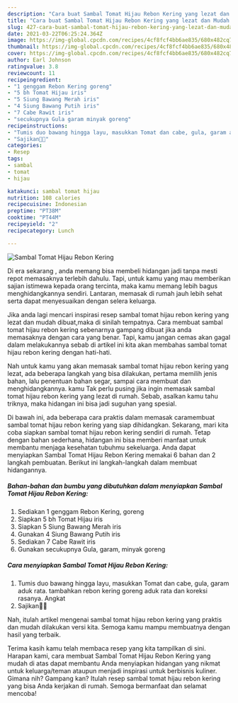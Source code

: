 ```yaml
---
description: "Cara buat Sambal Tomat Hijau Rebon Kering yang lezat dan Mudah Dibuat"
title: "Cara buat Sambal Tomat Hijau Rebon Kering yang lezat dan Mudah Dibuat"
slug: 427-cara-buat-sambal-tomat-hijau-rebon-kering-yang-lezat-dan-mudah-dibuat
date: 2021-03-22T06:25:24.364Z
image: https://img-global.cpcdn.com/recipes/4cf8fcf4bb6ae835/680x482cq70/sambal-tomat-hijau-rebon-kering-foto-resep-utama.jpg
thumbnail: https://img-global.cpcdn.com/recipes/4cf8fcf4bb6ae835/680x482cq70/sambal-tomat-hijau-rebon-kering-foto-resep-utama.jpg
cover: https://img-global.cpcdn.com/recipes/4cf8fcf4bb6ae835/680x482cq70/sambal-tomat-hijau-rebon-kering-foto-resep-utama.jpg
author: Earl Johnson
ratingvalue: 3.8
reviewcount: 11
recipeingredient:
- "1 genggam Rebon Kering goreng"
- "5 bh Tomat Hijau iris"
- "5 Siung Bawang Merah iris"
- "4 Siung Bawang Putih iris"
- "7 Cabe Rawit iris"
- "secukupnya Gula garam minyak goreng"
recipeinstructions:
- "Tumis duo bawang hingga layu, masukkan Tomat dan cabe, gula, garam aduk rata. tambahkan rebon kering goreng aduk rata dan koreksi rasanya. Angkat"
- "Sajikan🤗🤗"
categories:
- Resep
tags:
- sambal
- tomat
- hijau

katakunci: sambal tomat hijau 
nutrition: 108 calories
recipecuisine: Indonesian
preptime: "PT38M"
cooktime: "PT44M"
recipeyield: "2"
recipecategory: Lunch

---
```



![Sambal Tomat Hijau Rebon Kering](https://img-global.cpcdn.com/recipes/4cf8fcf4bb6ae835/680x482cq70/sambal-tomat-hijau-rebon-kering-foto-resep-utama.jpg)

Di era  sekarang , anda memang bisa membeli hidangan jadi tanpa mesti repot memasaknya terlebih dahulu. Tapi, untuk kamu yang mau memberikan sajian istimewa kepada orang tercinta, maka kamu memang lebih bagus menghidangkannya sendiri. Lantaran, memasak di rumah jauh lebih sehat serta dapat menyesuaikan dengan selera keluarga.

Jika anda lagi mencari inspirasi resep sambal tomat hijau rebon kering yang lezat dan mudah dibuat,maka di sinilah tempatnya. Cara membuat sambal tomat hijau rebon kering  sebenarnya gampang dibuat jika anda memasaknya dengan cara yang benar. Tapi, kamu jangan cemas akan gagal dalam melakukannya 
sebab di artikel ini kita akan membahas sambal tomat hijau rebon kering dengan hati-hati.  



Nah untuk kamu yang akan memasak sambal tomat hijau rebon kering yang lezat, ada beberapa langkah yang bisa dilakukan, pertama memilih jenis bahan, lalu penentuan bahan segar, sampai cara membuat dan menghidangkannya. kamu Tak perlu pusing jika ingin memasak sambal tomat hijau rebon kering yang lezat di rumah. Sebab, asalkan kamu  tahu triknya, maka hidangan ini bisa jadi suguhan yang spesial.

Di bawah ini, ada beberapa cara praktis  dalam memasak caramembuat sambal tomat hijau rebon kering yang siap dihidangkan. Sekarang, mari kita coba siapkan sambal tomat hijau rebon kering sendiri di rumah. Tetap dengan bahan sederhana, hidangan ini bisa memberi manfaat untuk membantu menjaga kesehatan tubuhmu sekeluarga. Anda dapat menyiapkan Sambal Tomat Hijau Rebon Kering memakai 6 bahan dan 2 langkah pembuatan. Berikut ini langkah-langkah dalam membuat hidangannya.

<!--inarticleads1-->

##### Bahan-bahan dan bumbu yang dibutuhkan dalam menyiapkan Sambal Tomat Hijau Rebon Kering:

1. Sediakan 1 genggam Rebon Kering, goreng
1. Siapkan 5 bh Tomat Hijau iris
1. Siapkan 5 Siung Bawang Merah iris
1. Gunakan 4 Siung Bawang Putih iris
1. Sediakan 7 Cabe Rawit iris
1. Gunakan secukupnya Gula, garam, minyak goreng




<!--inarticleads2-->

##### Cara menyiapkan Sambal Tomat Hijau Rebon Kering:

1. Tumis duo bawang hingga layu, masukkan Tomat dan cabe, gula, garam aduk rata. tambahkan rebon kering goreng aduk rata dan koreksi rasanya. Angkat
1. Sajikan🤗🤗




Nah, itulah artikel mengenai  sambal tomat hijau rebon kering  yang praktis dan mudah dilakukan versi kita. Semoga kamu mampu membuatnya dengan hasil yang terbaik. 

Terima kasih kamu telah membaca resep yang kita tampilkan di sini. Harapan kami, cara membuat  Sambal Tomat Hijau Rebon Kering yang mudah di atas dapat membantu Anda menyiapkan hidangan yang nikmat untuk keluarga/teman ataupun menjadi inspirasi untuk berbisnis kuliner. Gimana nih? Gampang kan? Itulah resep sambal tomat hijau rebon kering yang bisa Anda kerjakan di rumah. Semoga bermanfaat dan selamat mencoba!

